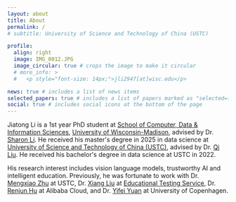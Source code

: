 ```yaml
---
layout: about
title: About
permalink: /
# subtitle: University of Science and Technology of China (USTC)

profile:
  align: right
  image: IMG_0012.JPG
  image_circular: true # crops the image to make it circular
  # more_info: >
  #   <p style="font-size: 14px;">jli2947[at]wisc.edu</p>

news: true # includes a list of news items
selected_papers: true # includes a list of papers marked as "selected={true}"
social: true # includes social icons at the bottom of the page
---
```


Jiatong Li is a 1st year PhD student at [School of Computer, Data & Information Sciences](https://www.cs.wisc.edu/), [University of Wisconsin-Madison](https://www.wisc.edu/), advised by Dr. [Sharon Li](https://pages.cs.wisc.edu/~sharonli/). He received his master's degree in 2025 in data science at [University of Science and Technology of China (USTC)](https://en.ustc.edu.cn/), advised by Dr. [Qi Liu](http://staff.ustc.edu.cn/~qiliuql/). He received his bachelor's degree in data science at USTC in 2022. 

His research interest includes vision language models, trustworthy AI and intelligent education. Previously, he was fortunate to work with Dr. [Mengxiao Zhu](http://staff.ustc.edu.cn/~mxzhu/) at USTC, Dr. [Xiang Liu](https://scholar.google.com/citations?user=rxT-92AAAAAJ) at [Educational Testing Service](https://www.ets.org/), Dr. [Renjun Hu](https://hurenjun.github.io/) at Alibaba Cloud, and Dr. [Yifei Yuan](https://yfyuan01.github.io/) at University of Copenhagen.

